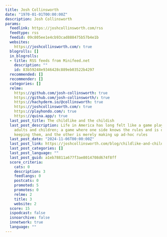 ```yaml
---
title: Josh Collinsworth
date: "1970-01-01T00:00:00Z"
description: Josh Collinsworth
params:
  feedlink: https://joshcollinsworth.com/rss
  feedtype: rss
  feedid: 09c805ee1e4cb93cad888475b57b4e1b
  websites:
    https://joshcollinsworth.com/: true
  blogrolls: []
  in_blogrolls:
  - title: RSS feeds from Minifeed.net
    description: ""
    id: 83b59248e9346428c889eb03522b4297
  recommended: []
  recommender: []
  categories: []
  relme:
    https://github.com/josh-collinsworth: true
    https://github.com/josh-collinsworth/: true
    https://hachyderm.io/@collinsworth: true
    https://joshcollinsworth.com/: true
    https://playhondo.com/: true
    https://quina.app/: true
  last_post_title: The childlike and the childish
  last_post_description: Life in America has long felt like a game played between
    adults and children; a game where one side knows the rules and is dedicated to
    keeping them, and the other is merely making up ad-hoc rules
  last_post_date: "2024-11-06T00:00:00Z"
  last_post_link: https://joshcollinsworth.com/blog/childlike-and-childish
  last_post_categories: []
  last_post_language: ""
  last_post_guid: a1eb78811a677f3ae8014708d674f8ff
  score_criteria:
    cats: 0
    description: 3
    feedlangs: 0
    postcats: 0
    promoted: 5
    promotes: 0
    relme: 2
    title: 3
    website: 2
  score: 15
  ispodcast: false
  isnoarchive: false
  innetwork: true
  language: ""
---
```

